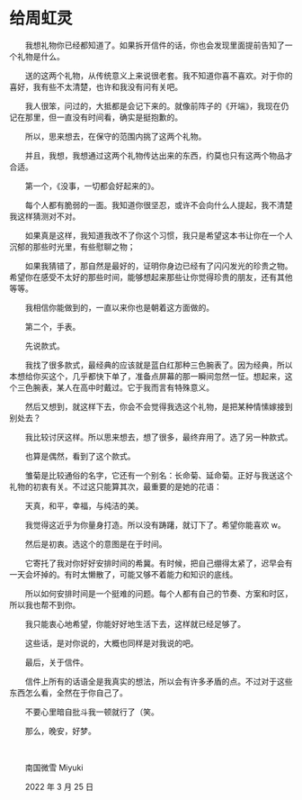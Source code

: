 # 给周虹灵

　　我想礼物你已经都知道了。如果拆开信件的话，你也会发现里面提前告知了一个礼物是什么。

　　送的这两个礼物，从传统意义上来说很老套。我不知道你喜不喜欢。对于你的喜好，我有些不太清楚，也许和我没有问有关吧。

　　我人很笨，问过的，大抵都是会记下来的。就像前阵子的《开端》，我现在仍记在那里，但一直没有时间看，确实是挺抱歉的。

　　所以，思来想去，在保守的范围内挑了这两个礼物。

　　并且，我想，我想通过这两个礼物传达出来的东西，约莫也只有这两个物品才合适。

　　第一个，《没事，一切都会好起来的》。

　　每个人都有脆弱的一面。我知道你很坚忍，或许不会向什么人提起，我不清楚我这样猜测对不对。

　　如果真是这样，我知道我改不了你这个习惯，我只是希望这本书让你在一个人沉郁的那些时光里，有些慰聊之物；

　　如果我猜错了，那自然是最好的，证明你身边已经有了闪闪发光的珍贵之物。希望你在感受不太好的那些时间，能够想起来那些让你觉得珍贵的朋友，还有其他等等。

　　我相信你能做到的，一直以来你也是朝着这方面做的。

　　第二个，手表。

　　先说款式。

　　我找了很多款式，最经典的应该就是蓝白红那种三色腕表了。因为经典，所以本想给你买这个，几乎都快下单了，准备点屏幕的那一瞬间忽然一怔。想起来，这个三色腕表，某人在高中时戴过。它于我而言有特殊意义。

　　然后又想到，就这样下去，你会不会觉得我选这个礼物，是把某种情愫嫁接到别处去？

　　我比较讨厌这样。所以思来想去，想了很多，最终弃用了。选了另一种款式。

　　也算是偶然，看到了这个款式。

　　雏菊是比较通俗的名字，它还有一个别名：长命菊、延命菊。正好与我送这个礼物的初衷有关。不过这只能算其次，最重要的是她的花语：

　　天真，和平，幸福，与纯洁的美。

　　我觉得这近乎为你量身打造。所以没有踌躇，就订下了。希望你能喜欢 w。

　　然后是初衷。选这个的意图是在于时间。

　　它寄托了我对你好好安排时间的希冀。有时候，把自己绷得太紧了，迟早会有一天会坏掉的。有时太懒散了，可能又够不着能力和知识的底线。

　　所以如何安排时间是一个挺难的问题。每个人都有自己的节奏、方案和时区，所以我也帮不到你。

　　我只能衷心地希望，你能好好地生活下去，这样就已经足够了。

　　这些话，是对你说的，大概也同样是对我说的吧。

　　最后，关于信件。

　　信件上所有的话语全是我真实的想法，所以会有许多矛盾的点。不过对于这些东西怎么看，全然在于你自己了。

　　不要心里暗自批斗我一顿就行了（笑。

　　那么，晚安，好梦。

<br>

　　南国微雪 Miyuki

　　2022 年 3 月 25 日

